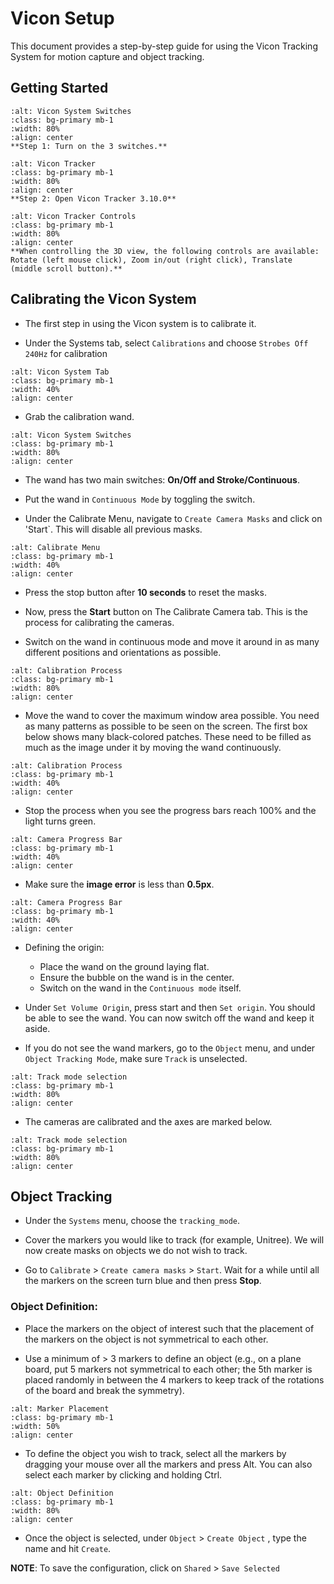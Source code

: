 # Vicon Setup

This document provides a step-by-step guide for using the Vicon Tracking System for motion capture and object tracking.

## Getting Started

```{figure} ../imgs/getting_started_vicon_system_switches.png
:alt: Vicon System Switches
:class: bg-primary mb-1
:width: 80%
:align: center
**Step 1: Turn on the 3 switches.**
```

```{figure} ../imgs/getting_started_vicon_tracker.png
:alt: Vicon Tracker
:class: bg-primary mb-1
:width: 80%
:align: center
**Step 2: Open Vicon Tracker 3.10.0**
```

```{figure} ../imgs/getting_started_vicon_tracker_controls.png
:alt: Vicon Tracker Controls
:class: bg-primary mb-1
:width: 80%
:align: center
**When controlling the 3D view, the following controls are available: Rotate (left mouse click), Zoom in/out (right click), Translate (middle scroll button).**
```

## Calibrating the Vicon System

- The first step in using the Vicon system is to calibrate it.

- Under the Systems tab, select `Calibrations` and choose `Strobes Off 240Hz` for calibration

```{image} ../imgs/vicon_system.png
:alt: Vicon System Tab
:class: bg-primary mb-1
:width: 40%
:align: center
```

- Grab the calibration wand.
   
```{image} ../imgs/wand.jpg
:alt: Vicon System Switches
:class: bg-primary mb-1
:width: 80%
:align: center
```

- The wand has two main switches: **On/Off and Stroke/Continuous**.

- Put the wand in `Continuous Mode` by toggling the switch.

- Under the Calibrate Menu, navigate to `Create Camera Masks` and click on 'Start`. This will disable all previous masks.

```{image} ../imgs/calibrate_menu.png
:alt: Calibrate Menu
:class: bg-primary mb-1
:width: 40%
:align: center
```

- Press the stop button after **10 seconds** to reset the masks.

- Now, press the **Start** button on The Calibrate Camera tab. This is the process for calibrating the cameras.

- Switch on the wand in continuous mode and move it around in as many different positions and orientations as possible.

```{image} ../imgs/camera_calibrate_vicon.png
:alt: Calibration Process
:class: bg-primary mb-1
:width: 80%
:align: center
```

- Move the wand to cover the maximum window area possible. You need as many patterns as possible to be seen on the screen. The first box below shows many black-colored patches. These need to be filled as much as the image under it by moving the wand continuously.

```{image} ../imgs/comparingScreens.png
:alt: Calibration Process
:class: bg-primary mb-1
:width: 40%
:align: center
``` 

- Stop the process when you see the progress bars reach 100% and the light turns green.

```{image} ../imgs/camera_progress_bar.png
:alt: Camera Progress Bar
:class: bg-primary mb-1
:width: 40%
:align: center
``` 

- Make sure the **image error** is less than **0.5px**.

```{image} ../imgs/imageError.png
:alt: Camera Progress Bar
:class: bg-primary mb-1
:width: 40%
:align: center
``` 

- Defining the origin:
    - Place the wand on the ground laying flat.
    - Ensure the bubble on the wand is in the center.
    - Switch on the wand in the `Continuous mode` itself.

- Under `Set Volume Origin`, press start and then `Set origin`. You should be able to see the wand. You can now switch off the wand and keep it aside.

- If you do not see the wand markers, go to the `Object` menu, and under `Object Tracking Mode`, make sure `Track` is unselected.

```{image} ../imgs/track_mode_selection.png
:alt: Track mode selection
:class: bg-primary mb-1
:width: 80%
:align: center
``` 

- The cameras are calibrated and the axes are marked below.

```{image} ../imgs/setOrigin.jpg
:alt: Track mode selection
:class: bg-primary mb-1
:width: 80%
:align: center
``` 

## Object Tracking

- Under the `Systems` menu, choose the `tracking_mode`.

- Cover the markers you would like to track (for example, Unitree). We will now create masks on objects we do not wish to track.

- Go to `Calibrate` > `Create camera masks` > `Start`. Wait for a while until all the markers on the screen turn blue and then press **Stop**.

### Object Definition:
- Place the markers on the object of interest such that the placement of the markers on the object is not symmetrical to each other.
    
-  Use a minimum of > 3 markers to define an object (e.g., on a plane board, put 5 markers not symmetrical to each other; the 5th marker is placed randomly in between the 4 markers to keep track of the rotations of the board and break the symmetry).

```{image} ../imgs/object_tracking_marker_placement.png
:alt: Marker Placement
:class: bg-primary mb-1
:width: 50%
:align: center
``` 

- To define the object you wish to track, select all the markers by dragging your mouse over all the markers and press Alt. You can also select each marker by clicking and holding Ctrl.

```{image} ../imgs/object_tracking_define_object.png
:alt: Object Definition
:class: bg-primary mb-1
:width: 80%
:align: center
``` 

- Once the object is selected, under `Object` > `Create Object` , type the name and hit `Create`.

**NOTE**: To save the configuration, click on  `Shared` > `Save Selected`
